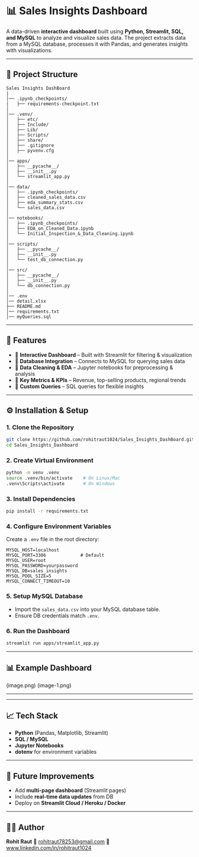

# 📊 Sales Insights Dashboard

A data-driven **interactive dashboard** built using **Python, Streamlit, SQL, and MySQL** to analyze and visualize sales data.
The project extracts data from a MySQL database, processes it with Pandas, and generates insights with visualizations.

---

## 📁 Project Structure

```
Sales Insights DashBoard
|
│── .ipynb_checkpoints/
|   ├── requirements-checkpoint.txt
│
│── .venv/
│   ├── etc/
│   ├── Include/
│   ├── Lib/
│   ├── Scripts/
│   ├── share/
│   ├── .gitignore
│   ├── pyvenv.cfg
│
│── apps/
│   ├── __pycache__/
│   ├── __init__.py
│   └── streamlit_app.py
│
│── data/
│   ├── .ipynb_checkpoints/
│   ├── cleaned_sales_data.csv
│   ├── eda_summary_stats.csv
│   └── sales_data.csv
│
│── notebooks/
│   ├── .ipynb_checkpoints/
│   ├── EDA_on_Cleaned_Data.ipynb
│   └── Initial_Inspection_&_Data_Cleaning.ipynb
│
│── scripts/
│   ├── __pycache__/
│   ├── __init__.py
│   └── test_db_connection.py
│
│── src/
│   ├── __pycache__/
│   ├── __init__.py
│   └── db_connection.py
│
│── .env
│── detail.xlsx
├── README.md
│── requirements.txt
│── myQueries.sql

```

---

## 🚀 Features

- 📌 **Interactive Dashboard** – Built with Streamlit for filtering & visualization
- 📌 **Database Integration** – Connects to MySQL for querying sales data
- 📌 **Data Cleaning & EDA** – Jupyter notebooks for preprocessing & analysis
- 📌 **Key Metrics & KPIs** – Revenue, top-selling products, regional trends
- 📌 **Custom Queries** – SQL queries for flexible insights

---

## ⚙️ Installation & Setup

### 1. Clone the Repository

```bash
git clone https://github.com/rohitraut1024/Sales_Insights_DashBoard.git
cd Sales_Insights_Dashboard
```

### 2. Create Virtual Environment
```bash
python -m venv .venv
source .venv/bin/activate    # On Linux/Mac
.venv\Scripts\activate       # On Windows
```

### 3. Install Dependencies
```bash
pip install -r requirements.txt
```

### 4. Configure Environment Variables
Create a `.env` file in the root directory:

```
MYSQL_HOST=localhost
MYSQL_PORT=3306             # Default
MYSQL_USER=root
MYSQL_PASSWORD=yourpassword
MYSQL_DB=sales_insights
MYSQL_POOL_SIZE=5
MYSQL_CONNECT_TIMEOUT=10

```

### 5. Setup MySQL Database

- Import the `sales_data.csv` into your MySQL database table.
- Ensure DB credentials match `.env`.


### 6. Run the Dashboard
```bash
streamlit run apps/streamlit_app.py
```

---

## 📊 Example Dashboard
(image.png)
(image-1.png)

---



---

## 📈 Tech Stack
- **Python** (Pandas, Matplotlib, Streamlit)
- **SQL / MySQL**
- **Jupyter Notebooks**
- **dotenv** for environment variables

---

## 🔮 Future Improvements
- Add **multi-page dashboard** (Streamlit pages)
- Include **real-time data updates** from DB
- Deploy on **Streamlit Cloud / Heroku / Docker**

---

## 👨‍💻 Author
**Rohit Raut**
📧 rohitraut78253@gmail.com
🔗 www.linkedin.com/in/rohitraut1024
